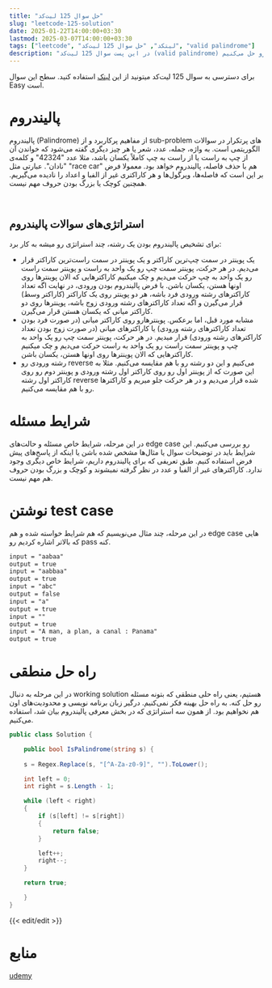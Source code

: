 ```yaml
---
title: "حل سوال 125 لیت‌کد"
slug: "leetcode-125-solution"
date: 2025-01-22T14:00:00+03:30
lastmod: 2025-03-07T14:00:00+03:30
tags: ["leetcode", "لیتکد", "حل سوال 125 لیت‌کد", "valid palindrome"]
description: "در این پست سوال 125 لیت‌کد (valid palindrome) رو حل می‌کنیم"
---
```

برای دسترسی به سوال 125 لیت‌کد میتونید از این [لینک](https://leetcode.com/problems/valid-palindrome/) استفاده کنید. سطح این سوال Easy است.

# پالیندروم

پالیندروم (Palindrome) از مفاهیم پرکاربرد و از sub-problem های پرتکرار در سوالات الگوریتمی است. به واژه، جمله، عدد، شعر یا هر چیز دیگری گفته می‌شود که خواندن آن از چپ به راست یا از راست به چپ کاملاً یکسان باشد، مثلا عدد "42324" و کلمه‌ی "نادان". عبارتی مثل "race car" هم با حذف فاصله، پالیندروم خواهد بود. معمولا فرض بر این است که فاصله‌ها، ویرگول‌ها و هر کاراکتری غیر از الفبا و اعداد را نادیده می‌گیریم. همچنین کوچک یا بزرگ بودن حروف مهم نیست.

 

## استراتژی‌های سوالات پالیندروم

برای تشخیص پالیندروم بودن یک رشته، چند استراتژی رو میشه به کار برد:

*   یک پوینتر در سمت چپ‌ترین کاراکتر و یک پوینتر در سمت راست‌ترین کاراکتر قرار می‌دیم. در هر حرکت، پوینتر سمت چپ رو یک واحد به راست و پوینتر سمت راست رو یک واحد به چپ حرکت می‌دیم و چک میکنیم کاراکترهایی که الان پوینترها روی اونها هستن، یکسان باشن. با فرض پالیندروم بودن ورودی، در نهایت اگه تعداد کاراکترهای رشته ورودی فرد باشه، هر دو پوینتر روی یک کاراکتر (کاراکتر وسط) قرار می‌گیرن و اگه تعداد کاراکترهای رشته ورودی زوج باشه، پوینترها روی دو کاراکتر میانی که یکسان هستن قرار می‌گیرن.
*   مشابه مورد قبل، اما برعکس. پوینترهارو روی کاراکتر میانی (در صورت فرد بودن تعداد کاراکترهای رشته ورودی) یا کاراکترهای میانی (در صورت زوج بودن تعداد کاراکترهای رشته ورودی) قرار میدیم. در هر حرکت، پوینتر سمت چپ رو یک واحد به چپ و پوینتر سمت راست رو یک واحد به راست حرکت می‌دیم و چک میکنیم کاراکترهایی که الان پوینترها روی اونها هستن، یکسان باشن.
*   رشته ورودی رو reverse می‌کنیم و این دو رشته رو با هم مقایسه می‌کنیم. مثلا به این صورت که از پوینتر اول رو روی کاراکتر اول رشته ورودی و پوینتر دوم رو روی کاراکتر اول رشته reverse شده قرار می‌دیم و در هر حرکت جلو میریم و کاراکترها رو با هم مقایسه می‌کنیم.

# شرایط مسئله

در این مرحله، شرایط خاص مسئله و حالت‌های edge case رو بررسی می‌کنیم. این شرایط باید در توضیحات سوال یا مثال‌ها مشخص شده باشن یا اینکه از پاسخ‌های پیش فرض استفاده کنیم. طبق تعریفی که برای پالیندروم داریم، شرایط خاص دیگری وجود ندارد. کاراکترهای غیر از الفبا و عدد در نظر گرفته نمی‍شوند و کوچک و بزرگ بودن حروف هم مهم نیست.

# نوشتن test case

در این مرحله، چند مثال می‌نویسیم که هم شرایط خواسته شده و هم edge case هایی که بالاتر اشاره کردیم رو pass کنه.

```txt
input = "aabaa"
output = true
input = "aabbaa"
output = true
input = "abc"
output = false
input = "a"
output = true
input = ""
output = true
input = "A man, a plan, a canal : Panama"
output = true
```

# راه حل منطقی

در این مرحله به دنبال working solution هستیم، یعنی راه حلی منطقی که بتونه مسئله رو حل کنه. به راه حل بهینه فکر نمی‌کنیم. درگیر زبان برنامه نویسی و محدودیت‌های اون هم نخواهیم بود. از همون سه استراتژی که در بخش معرفی پالیندروم بیان شد، استفاده می‌کنیم.

```csharp
public class Solution {

    public bool IsPalindrome(string s) {
    
    s = Regex.Replace(s, "[^A-Za-z0-9]", "").ToLower();

    int left = 0;
    int right = s.Length - 1;

    while (left < right)
    {
        if (s[left] != s[right])
        {
            return false;
        }

        left++;
        right--;
    }

    return true;

    }
}
```

{{< edit/edit >}}

# منابع
[udemy](https://www.udemy.com/course/master-the-coding-interview-big-tech-faang-interviews/)